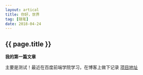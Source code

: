 ```yaml
---
layout: artical
title: 你好，世界
tag: [随笔]
date: 2018-04-24
---
```


## {{ page.title }}

**我的第一篇文章**

主要是测试！最近在百度前端学院学习，在博客上做下记录
[项目地址](https://litarussell.github.io/BaiduIFE/)